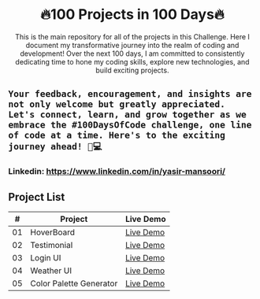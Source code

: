 <h1 align="center">🔥100 Projects in 100 Days🔥</h1>

<div align="center">
This is the main repository for all of the projects in this Challenge. Here I document my transformative journey into the realm of coding and development! Over the next 100 days, I am committed to consistently dedicating time to hone my coding skills, explore new technologies, and build exciting projects.
</div>

## `Your feedback, encouragement, and insights are not only welcome but greatly appreciated. Let's connect, learn, and grow together as we embrace the #100DaysOfCode challenge, one line of code at a time. Here's to the exciting journey ahead! 🚀💻`

### Linkedin: https://www.linkedin.com/in/yasir-mansoori/

## Project List

|   #   | Project                 | Live Demo                                                  |
| :---: | ----------------------- | ---------------------------------------------------------- |
|  01   | HoverBoard              | [Live Demo](https://100days100projects-day-1.netlify.app/) |
|  02   | Testimonial             | [Live Demo](https://100days100projects-day-2.netlify.app/) |
|  03   | Login UI                | [Live Demo](https://100days100projects-day-3.netlify.app/) |
|  04   | Weather UI              | [Live Demo](https://100days100projects-day-4.netlify.app/) |
|  05   | Color Palette Generator | [Live Demo](https://100days100projects-day-5.netlify.app/) |
